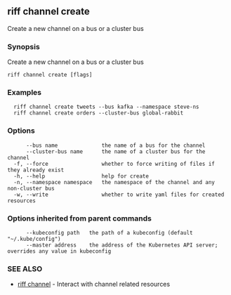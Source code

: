 ## riff channel create

Create a new channel on a bus or a cluster bus

### Synopsis

Create a new channel on a bus or a cluster bus

```
riff channel create [flags]
```

### Examples

```
  riff channel create tweets --bus kafka --namespace steve-ns
  riff channel create orders --cluster-bus global-rabbit
```

### Options

```
      --bus name              the name of a bus for the channel
      --cluster-bus name      the name of a cluster bus for the channel
  -f, --force                 whether to force writing of files if they already exist
  -h, --help                  help for create
  -n, --namespace namespace   the namespace of the channel and any non-cluster bus
  -w, --write                 whether to write yaml files for created resources
```

### Options inherited from parent commands

```
      --kubeconfig path   the path of a kubeconfig (default "~/.kube/config")
      --master address    the address of the Kubernetes API server; overrides any value in kubeconfig
```

### SEE ALSO

* [riff channel](riff_channel.md)	 - Interact with channel related resources


